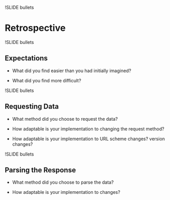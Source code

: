 !SLIDE bullets

# Retrospective 

!SLIDE bullets

## Expectations

* What did you find easier than you had initially imagined?
  
* What did you find more difficult?

!SLIDE bullets

## Requesting Data

* What method did you choose to request the data?

* How adaptable is your implementation to changing the request method?

* How adaptable is your implementation to URL scheme changes? 
  version changes?

!SLIDE bullets

## Parsing the Response

* What method did you choose to parse the data?

* How adaptable is your implementation to changes?